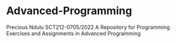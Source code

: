 # Advanced-Programming
Precious Ndulu
SCT212-0705/2022
A Repository for Programming Exercises and Assignments in Advanced Programming 
